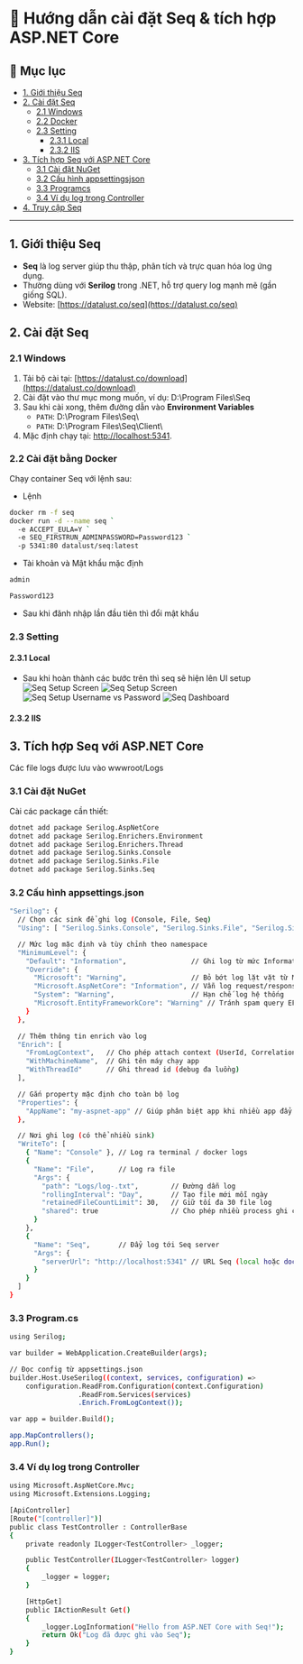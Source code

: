 # 🚀 Hướng dẫn cài đặt Seq & tích hợp ASP.NET Core

## 📑 Mục lục
- [1. Giới thiệu Seq](#1-giới-thiệu-seq)
- [2. Cài đặt Seq](#2-cài-đặt-seq)  
  - [2.1 Windows](#21-windows)  
  - [2.2 Docker](#23-docker)
  - [2.3 Setting](#23-setting)
    - [2.3.1 Local](#231-local)
    - [2.3.2 IIS](#232-iis)
- [3. Tích hợp Seq với ASP.NET Core](#3-tích-hợp-seq-với-aspnet-core)  
  - [3.1 Cài đặt NuGet](#31-cài-đặt-nuget)  
  - [3.2 Cấu hình appsettingsjson](#32-cấu-hình-appsettingsjson)  
  - [3.3 Programcs](#33-programcs)  
  - [3.4 Ví dụ log trong Controller](#34-ví-dụ-log-trong-controller)  
- [4. Truy cập Seq](#4-truy-cập-seq)

---

## 1. Giới thiệu Seq
- **Seq** là log server giúp thu thập, phân tích và trực quan hóa log ứng dụng.
- Thường dùng với **Serilog** trong .NET, hỗ trợ query log mạnh mẽ (gần giống SQL).
- Website: [https://datalust.co/seq](https://datalust.co/seq)

## 2. Cài đặt Seq
### 2.1 Windows 
1. Tải bộ cài tại: [https://datalust.co/download](https://datalust.co/download)  
2. Cài đặt vào thư mục mong muốn, ví dụ: D:\Program Files\Seq
3. Sau khi cài xong, thêm đường dẫn vào **Environment Variables**
   - `PATH`: D:\Program Files\Seq\
   - `PATH`: D:\Program Files\Seq\Client\
5. Mặc định chạy tại: [http://localhost:5341](http://localhost:5341). 

### 2.2 Cài đặt bằng Docker
Chạy container Seq với lệnh sau:
- Lệnh
```bash
docker rm -f seq
docker run -d --name seq `
  -e ACCEPT_EULA=Y `
  -e SEQ_FIRSTRUN_ADMINPASSWORD=Password123 `
  -p 5341:80 datalust/seq:latest
```
- Tài khoản và Mật khẩu mặc định
```cmd
admin
```
```cmd
Password123
```
- Sau khi đănh nhập lần đầu tiên thì đổi mật khẩu

### 2.3 Setting
#### 2.3.1 Local
- Sau khi hoàn thành các bước trên thì seq sẽ hiện lên UI setup
![Seq Setup Screen](images/image1.png)
![Seq Setup Screen](images/image2.png)
![Seq Setup Username vs Password](images/image3.png)
![Seq Dashboard](images/image4.png)
#### 2.3.2 IIS
## 3. Tích hợp Seq với ASP.NET Core
Các file logs được lưu vào wwwroot/Logs
### 3.1 Cài đặt NuGet
Cài các package cần thiết:

```bash
dotnet add package Serilog.AspNetCore 
dotnet add package Serilog.Enrichers.Environment 
dotnet add package Serilog.Enrichers.Thread 
dotnet add package Serilog.Sinks.Console 
dotnet add package Serilog.Sinks.File 
dotnet add package Serilog.Sinks.Seq 
```
### 3.2 Cấu hình appsettings.json
```bash
"Serilog": {
  // Chọn các sink để ghi log (Console, File, Seq)
  "Using": [ "Serilog.Sinks.Console", "Serilog.Sinks.File", "Serilog.Sinks.Seq" ],

  // Mức log mặc định và tùy chỉnh theo namespace
  "MinimumLevel": {
    "Default": "Information",                // Ghi log từ mức Information trở lên
    "Override": {
      "Microsoft": "Warning",                // Bỏ bớt log lặt vặt từ Microsoft
      "Microsoft.AspNetCore": "Information", // Vẫn log request/response ASP.NET
      "System": "Warning",                   // Hạn chế log hệ thống
      "Microsoft.EntityFrameworkCore": "Warning" // Tránh spam query EF
    }
  },

  // Thêm thông tin enrich vào log
  "Enrich": [ 
    "FromLogContext",   // Cho phép attach context (UserId, CorrelationId)
    "WithMachineName",  // Ghi tên máy chạy app
    "WithThreadId"      // Ghi thread id (debug đa luồng)
  ],

  // Gắn property mặc định cho toàn bộ log
  "Properties": {
    "AppName": "my-aspnet-app" // Giúp phân biệt app khi nhiều app đẩy log vào Seq
  },

  // Nơi ghi log (có thể nhiều sink)
  "WriteTo": [
    { "Name": "Console" }, // Log ra terminal / docker logs
    {
      "Name": "File",      // Log ra file
      "Args": {
        "path": "Logs/log-.txt",        // Đường dẫn log
        "rollingInterval": "Day",       // Tạo file mới mỗi ngày
        "retainedFileCountLimit": 30,   // Giữ tối đa 30 file log
        "shared": true                  // Cho phép nhiều process ghi chung
      }
    },
    {
      "Name": "Seq",       // Đẩy log tới Seq server
      "Args": {
        "serverUrl": "http://localhost:5341" // URL Seq (local hoặc docker)
      }
    }
  ]
}
```
### 3.3 Program.cs
```bash
using Serilog;

var builder = WebApplication.CreateBuilder(args);

// Đọc config từ appsettings.json
builder.Host.UseSerilog((context, services, configuration) =>
    configuration.ReadFrom.Configuration(context.Configuration)
                 .ReadFrom.Services(services)
                 .Enrich.FromLogContext());

var app = builder.Build();

app.MapControllers();
app.Run();

```
### 3.4 Ví dụ log trong Controller
```bash
using Microsoft.AspNetCore.Mvc;
using Microsoft.Extensions.Logging;

[ApiController]
[Route("[controller]")]
public class TestController : ControllerBase
{
    private readonly ILogger<TestController> _logger;

    public TestController(ILogger<TestController> logger)
    {
        _logger = logger;
    }

    [HttpGet]
    public IActionResult Get()
    {
        _logger.LogInformation("Hello from ASP.NET Core with Seq!");
        return Ok("Log đã được ghi vào Seq");
    }
}

```

